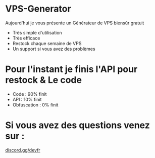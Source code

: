 # VPS-Generator

Aujourd'hui je vous présente un Générateur de VPS biensûr gratuit

- Très simple d'utilisation
- Très efficace 
- Restock chaque semaine de VPS
- Un support si vous avez des problèmes

# Pour l'instant je finis l'API pour restock & Le code
- Code : 90% finit
- API : 10% finit
- Obfuscation : 0% finit

# Si vous avez des questions venez sur :
[discord.gg/devfr](https://discord.gg/devfr)
